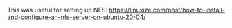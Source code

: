 This was useful for setting up NFS: https://linuxize.com/post/how-to-install-and-configure-an-nfs-server-on-ubuntu-20-04/
